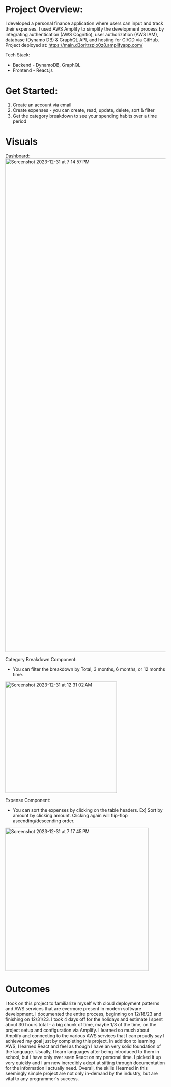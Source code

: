 # Project Overview:

I developed a personal finance application where users can input and track their expenses. I used AWS Amplify to simplify the development process by integrating authentication (AWS Cognitio), user authorization (AWS IAM), database (Dynamo DB) & GraphQL API, and hosting for CI/CD via GitHub. Project deployed at: https://main.d3oritrzpio0z8.amplifyapp.com/ 

Tech Stack:

- Backend - DynamoDB, GraphQL
- Frontend - React.js

# Get Started:

1) Create an account via email
2) Create expenses - you can create, read, update, delete, sort & filter
3) Get the category breakdown to see your spending habits over a time period

# Visuals
Dashboard:
<img width="1552" alt="Screenshot 2023-12-31 at 7 14 57 PM" src="https://github.com/ThomasDillard1/amplify-budget/assets/67171872/b3434adb-cad0-4ed7-aa25-a7cdc65522ee">

Category Breakdown Component:
- You can filter the breakdown by Total, 3 months, 6 months, or 12 months time.

<img width="350" alt="Screenshot 2023-12-31 at 12 31 02 AM" src="https://github.com/ThomasDillard1/amplify-budget/assets/67171872/609b49fc-9eb3-4ecd-a46c-c57211705c75">

Expense Component:
- You can sort the expenses by clicking on the table headers. Ex] Sort by amount by clicking amount. Clicking again will flip-flop ascending/descending order.

<img width="450" alt="Screenshot 2023-12-31 at 7 17 45 PM" src="https://github.com/ThomasDillard1/amplify-budget/assets/67171872/47fcb50d-c4de-4bf9-9a1f-dc3b05c67f86">

# Outcomes

I took on this project to familiarize myself with cloud deployment patterns and AWS services that are evermore present in modern software development. I documented the entire process, beginning on 12/18/23 and finishing on 12/31/23. I took 4 days off for the holidays and estimate I spent about 30 hours total - a big chunk of time, maybe 1/3 of the time, on the project setup and configuration via Amplify. I learned so much about Amplify and connecting to the various AWS services that I can proudly say I achieved my goal just by completing this project. In addition to learning AWS, I learned React and feel as though I have an very solid foundation of the language. Usually, I learn languages after being introduced to them in school, but I have only ever seen React on my personal time. I picked it up very quickly and I am now incredibly adept at sifting through documentation for the information I actually need. Overall, the skills I learned in this seemingly simple project are not only in-demand by the industry, but are vital to any programmer's success.
